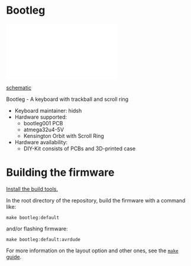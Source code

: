 Bootleg
========

![layout](docs/bootleg_keymap.pdf)

[schematic](docs/bootleg_sch.pdf)

Bootleg - A keyboard with trackball and scroll ring

- Keyboard maintainer: hidsh
- Hardware supported: 
    - bootleg001 PCB
    - atmega32u4-5V
    - Kensington Orbit with Scroll Ring
- Hardware availability:
    - DIY-Kit consists of PCBs and 3D-printed case

# Building the firmware

[Install the build tools.](https://docs.qmk.fm/#/getting_started_build_tools)

In the root directory of the repository, build the firmware with a command like:

```
make bootleg:default
```

and/or flashing firmware:

```
make bootleg:default:avrdude
```


For more information on the layout option and other ones, see the [`make` guide](https://docs.qmk.fm/#/getting_started_make_guide).

